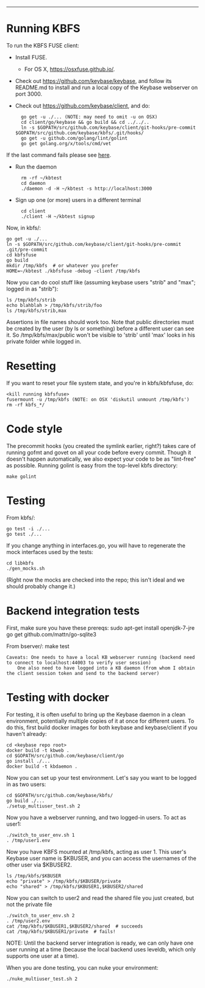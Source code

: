 -----------------------------

# Running KBFS

To run the KBFS FUSE client:

* Install FUSE.
  - For OS X, https://osxfuse.github.io/.
* Check out https://github.com/keybase/keybase, and follow its
  README.md to install and run a local copy of the Keybase webserver
  on port 3000.

* Check out https://github.com/keybase/client, and do:

        go get -u ./... (NOTE: may need to omit -u on OSX)
        cd client/go/keybase && go build && cd ../../..
        ln -s $GOPATH/src/github.com/keybase/client/git-hooks/pre-commit $GOPATH/src/github.com/keybase/kbfs/.git/hooks/
        go get -u github.com/golang/lint/golint
        go get golang.org/x/tools/cmd/vet
        
If the last command fails please see [here](https://groups.google.com/forum/#!msg/golang-nuts/lz0nPiUwfUk/E92u9uZhMHYJ).

* Run the daemon

        rm -rf ~/kbtest
        cd daemon
        ./daemon -d -H ~/kbtest -s http://localhost:3000
* Sign up one (or more) users in a different terminal

        cd client
        ./client -H ~/kbtest signup

Now, in kbfs/:

    go get -u ./...
    ln -s $GOPATH/src/github.com/keybase/client/git-hooks/pre-commit .git/pre-commit
    cd kbfsfuse
    go build
    mkdir /tmp/kbfs  # or whatever you prefer
    HOME=~/kbtest ./kbfsfuse -debug -client /tmp/kbfs

Now you can do cool stuff like (assuming keybase users "strib" and
"max"; logged in as "strib"):

    ls /tmp/kbfs/strib
    echo blahblah > /tmp/kbfs/strib/foo
    ls /tmp/kbfs/strib,max

Assertions in file names should work too.  Note that public
directories must be created by the user (by ls or something) before a
different user can see it.  So /tmp/kbfs/max/public won't be visible
to 'strib' until 'max' looks in his private folder while logged in.

# Resetting

If you want to reset your file system state, and you're in kbfs/kbfsfuse, do:

    <kill running kbfsfuse>
    fusermount -u /tmp/kbfs (NOTE: on OSX 'diskutil unmount /tmp/kbfs')
    rm -rf kbfs_*/

# Code style

The precommit hooks (you created the symlink earlier, right?) takes
care of running gofmt and govet on all your code before every commit.
Though it doesn't happen automatically, we also expect your code to be
as "lint-free" as possible.  Running golint is easy from the top-level
kbfs directory:

    make golint

# Testing

From kbfs/:

    go test -i ./...
    go test ./...

If you change anything in interfaces.go, you will have to regenerate
the mock interfaces used by the tests:

    cd libkbfs
    ./gen_mocks.sh

(Right now the mocks are checked into the repo; this isn't ideal and
we should probably change it.)

# Backend integration tests

First, make sure you have these prereqs:
    sudo apt-get install openjdk-7-jre
    go get github.com/mattn/go-sqlite3

From bserver/:
	make test

	Caveats: One needs to have a local KB webserver running (backend need to connect to localhost:44003 to verify user session)
        One also need to have logged into a KB daemon (from whom I obtain the client session token and send to the backend server)

# Testing with docker

For testing, it is often useful to bring up the Keybase daemon in a
clean environment, potentially multiple copies of it at once for
different users.  To do this, first build docker images for both
keybase and keybase/client if you haven't already:

    cd <keybase repo root>
    docker build -t kbweb .
    cd $GOPATH/src/github.com/keybase/client/go
    go install ./...
    docker build -t kbdaemon .

Now you can set up your test environment.  Let's say you want to be
logged in as two users:

    cd $GOPATH/src/github.com/keybase/kbfs/
    go build ./...
    ./setup_multiuser_test.sh 2

Now you have a webserver running, and two logged-in users.  To act as user1:

    ./switch_to_user_env.sh 1
    . /tmp/user1.env

Now you have KBFS mounted at /tmp/kbfs, acting as user 1.  This user's
Keybase user name is $KBUSER, and you can access the usernames of the
other user via $KBUSER2.

    ls /tmp/kbfs/$KBUSER
    echo "private" > /tmp/kbfs/$KBUSER/private
    echo "shared" > /tmp/kbfs/$KBUSER1,$KBUSER2/shared

Now you can switch to user2 and read the shared file you just created,
but not the private file

    ./switch_to_user_env.sh 2
    . /tmp/user2.env
    cat /tmp/kbfs/$KBUSER1,$KBUSER2/shared  # succeeds
    cat /tmp/kbfs/$KBUSER1/private  # fails!

NOTE: Until the backend server integration is ready, we can only have
one user running at a time (because the local backend uses leveldb,
which only supports one user at a time).

When you are done testing, you can nuke your environment:

    ./nuke_multiuser_test.sh 2

